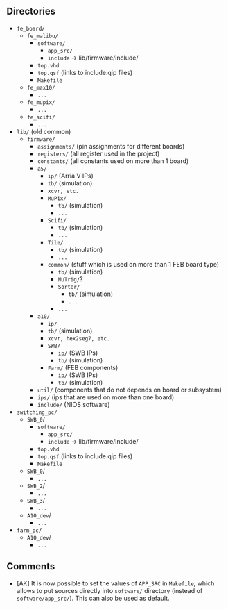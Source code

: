 ## Directories
- `fe_board/`
    * `fe_malibu/`
        * `software/`
            * `app_src/`
            * `include` -> lib/firmware/include/
        * `top.vhd`
        * `top.qsf` (links to include.qip files)
        * `Makefile`
    * `fe_max10/`
        * `...`
    * `fe_mupix/`
        * `...`
    * `fe_scifi/`
        * `...`
- `lib/` (old common)
    * `firmware/`
        * `assignments/` (pin assignments for different boards)
        * `registers/` (all register used in the project)
        * `constants/` (all constants used on more than 1 board)
        * `a5/`
            * `ip/` (Arria V IPs)
            * `tb/` (simulation)
            * `xcvr, etc.`
            * `MuPix/`
                * `tb/` (simulation)
                * `...`
            * `Scifi/`
                * `tb/` (simulation)
                * `...`
            * `Tile/`
                * `tb/` (simulation)
                * `...`
            * `common/` (stuff which is used on more than 1 FEB board type)
                * `tb/` (simulation)
                * `MuTrig/`?
                * `Sorter/`
                    * `tb/` (simulation)
                    * `...`
                * `...`
        * `a10/`
            * `ip/`
            * `tb/` (simulation)
            * `xcvr, hex2seg7, etc.`
            * `SWB/` 
                 * `ip/` (SWB IPs)
                 * `tb/` (simulation)
            * `Farm/` (FEB components)
                 * `ip/` (SWB IPs)
                 * `tb/` (simulation)
        * `util/` (components that do not depends on board or subsystem)
        * `ips/` (ips that are used on more than one board)
        * `include/` (NIOS software)
- `switching_pc/`
    * `SWB_0`/
        * `software/`
            * `app_src/`
            * `include` -> lib/firmware/include/
        * `top.vhd`
        * `top.qsf` (links to include.qip files)
        * `Makefile`
    * `SWB_0`/
        * `...`
    * `SWB_2`/
        * `...`
    * `SWB_3`/
        * `...`
    * `A10_dev`/
        * `...`
- `farm_pc/`
    * `A10_dev`/
        * `...`

## Comments

- [AK] It is now possible to set the values of `APP_SRC` in `Makefile`,
  which allows to put sources directly into `software/` directory (instead of `software/app_src/`).
  This can also be used as default.
